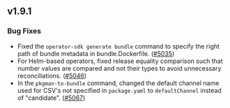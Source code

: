 ## v1.9.1

### Bug Fixes

- Fixed the `operator-sdk generate bundle` command to specify the right path of bundle metadata in bundle.Dockerfile. ([#5035](https://github.com/operator-framework/operator-sdk/pull/5035))
- For Helm-based operators, fixed release equality comparison such that number values are compared and not their types to avoid unnecessary reconciliations. ([#5046](https://github.com/operator-framework/operator-sdk/pull/5046))
- In the `pkgman-to-bundle` command, changed the default channel name used for CSV's not specified in `package.yaml` to `defaultChannel` instead of "candidate". ([#5067](https://github.com/operator-framework/operator-sdk/pull/5067))
